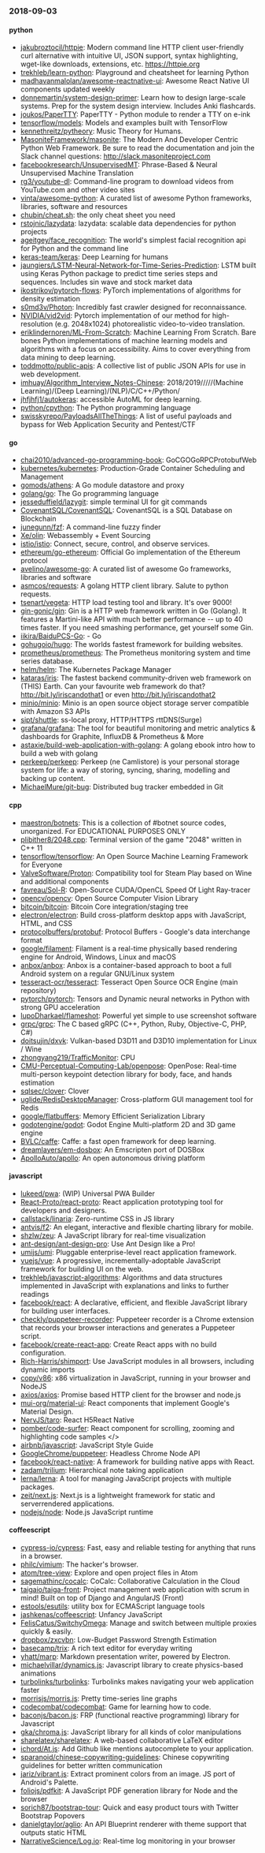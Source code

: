 ### 2018-09-03

#### python
* [jakubroztocil/httpie](https://github.com/jakubroztocil/httpie): Modern command line HTTP client  user-friendly curl alternative with intuitive UI, JSON support, syntax highlighting, wget-like downloads, extensions, etc. https://httpie.org
* [trekhleb/learn-python](https://github.com/trekhleb/learn-python):  Playground and cheatsheet for learning Python
* [madhavanmalolan/awesome-reactnative-ui](https://github.com/madhavanmalolan/awesome-reactnative-ui): Awesome React Native UI components updated weekly
* [donnemartin/system-design-primer](https://github.com/donnemartin/system-design-primer): Learn how to design large-scale systems. Prep for the system design interview. Includes Anki flashcards.
* [joukos/PaperTTY](https://github.com/joukos/PaperTTY): PaperTTY - Python module to render a TTY on e-ink
* [tensorflow/models](https://github.com/tensorflow/models): Models and examples built with TensorFlow
* [kennethreitz/pytheory](https://github.com/kennethreitz/pytheory): Music Theory for Humans.
* [MasoniteFramework/masonite](https://github.com/MasoniteFramework/masonite): The Modern And Developer Centric Python Web Framework. Be sure to read the documentation and join the Slack channel questions: http://slack.masoniteproject.com
* [facebookresearch/UnsupervisedMT](https://github.com/facebookresearch/UnsupervisedMT): Phrase-Based & Neural Unsupervised Machine Translation
* [rg3/youtube-dl](https://github.com/rg3/youtube-dl): Command-line program to download videos from YouTube.com and other video sites
* [vinta/awesome-python](https://github.com/vinta/awesome-python): A curated list of awesome Python frameworks, libraries, software and resources
* [chubin/cheat.sh](https://github.com/chubin/cheat.sh): the only cheat sheet you need
* [rstojnic/lazydata](https://github.com/rstojnic/lazydata): lazydata: scalable data dependencies for python projects
* [ageitgey/face_recognition](https://github.com/ageitgey/face_recognition): The world's simplest facial recognition api for Python and the command line
* [keras-team/keras](https://github.com/keras-team/keras): Deep Learning for humans
* [jaungiers/LSTM-Neural-Network-for-Time-Series-Prediction](https://github.com/jaungiers/LSTM-Neural-Network-for-Time-Series-Prediction): LSTM built using Keras Python package to predict time series steps and sequences. Includes sin wave and stock market data
* [ikostrikov/pytorch-flows](https://github.com/ikostrikov/pytorch-flows): PyTorch implementations of algorithms for density estimation
* [s0md3v/Photon](https://github.com/s0md3v/Photon): Incredibly fast crawler designed for reconnaissance.
* [NVIDIA/vid2vid](https://github.com/NVIDIA/vid2vid): Pytorch implementation of our method for high-resolution (e.g. 2048x1024) photorealistic video-to-video translation.
* [eriklindernoren/ML-From-Scratch](https://github.com/eriklindernoren/ML-From-Scratch): Machine Learning From Scratch. Bare bones Python implementations of machine learning models and algorithms with a focus on accessibility. Aims to cover everything from data mining to deep learning.
* [toddmotto/public-apis](https://github.com/toddmotto/public-apis): A collective list of public JSON APIs for use in web development.
* [imhuay/Algorithm_Interview_Notes-Chinese](https://github.com/imhuay/Algorithm_Interview_Notes-Chinese): 2018/2019/////(Machine Learning)/(Deep Learning)/(NLP)/C/C++/Python/
* [jhfjhfj1/autokeras](https://github.com/jhfjhfj1/autokeras): accessible AutoML for deep learning.
* [python/cpython](https://github.com/python/cpython): The Python programming language
* [swisskyrepo/PayloadsAllTheThings](https://github.com/swisskyrepo/PayloadsAllTheThings): A list of useful payloads and bypass for Web Application Security and Pentest/CTF

#### go
* [chai2010/advanced-go-programming-book](https://github.com/chai2010/advanced-go-programming-book):  GoCGOGoRPCProtobufWeb
* [kubernetes/kubernetes](https://github.com/kubernetes/kubernetes): Production-Grade Container Scheduling and Management
* [gomods/athens](https://github.com/gomods/athens): A Go module datastore and proxy
* [golang/go](https://github.com/golang/go): The Go programming language
* [jesseduffield/lazygit](https://github.com/jesseduffield/lazygit): simple terminal UI for git commands
* [CovenantSQL/CovenantSQL](https://github.com/CovenantSQL/CovenantSQL): CovenantSQL is a SQL Database on Blockchain
* [junegunn/fzf](https://github.com/junegunn/fzf):  A command-line fuzzy finder
* [Xe/olin](https://github.com/Xe/olin): Webassembly + Event Sourcing
* [istio/istio](https://github.com/istio/istio): Connect, secure, control, and observe services.
* [ethereum/go-ethereum](https://github.com/ethereum/go-ethereum): Official Go implementation of the Ethereum protocol
* [avelino/awesome-go](https://github.com/avelino/awesome-go): A curated list of awesome Go frameworks, libraries and software
* [asmcos/requests](https://github.com/asmcos/requests): A golang HTTP client library. Salute to python requests.
* [tsenart/vegeta](https://github.com/tsenart/vegeta): HTTP load testing tool and library. It's over 9000!
* [gin-gonic/gin](https://github.com/gin-gonic/gin): Gin is a HTTP web framework written in Go (Golang). It features a Martini-like API with much better performance -- up to 40 times faster. If you need smashing performance, get yourself some Gin.
* [iikira/BaiduPCS-Go](https://github.com/iikira/BaiduPCS-Go):  - Go
* [gohugoio/hugo](https://github.com/gohugoio/hugo): The worlds fastest framework for building websites.
* [prometheus/prometheus](https://github.com/prometheus/prometheus): The Prometheus monitoring system and time series database.
* [helm/helm](https://github.com/helm/helm): The Kubernetes Package Manager
* [kataras/iris](https://github.com/kataras/iris): The fastest backend community-driven web framework on (THIS) Earth. Can your favourite web framework do that?  http://bit.ly/iriscandothat1 or even http://bit.ly/iriscandothat2
* [minio/minio](https://github.com/minio/minio): Minio is an open source object storage server compatible with Amazon S3 APIs
* [sipt/shuttle](https://github.com/sipt/shuttle): ss-local proxy, HTTP/HTTPS rttDNS(Surge)
* [grafana/grafana](https://github.com/grafana/grafana): The tool for beautiful monitoring and metric analytics & dashboards for Graphite, InfluxDB & Prometheus & More
* [astaxie/build-web-application-with-golang](https://github.com/astaxie/build-web-application-with-golang): A golang ebook intro how to build a web with golang
* [perkeep/perkeep](https://github.com/perkeep/perkeep): Perkeep (ne Camlistore) is your personal storage system for life: a way of storing, syncing, sharing, modelling and backing up content.
* [MichaelMure/git-bug](https://github.com/MichaelMure/git-bug): Distributed bug tracker embedded in Git

#### cpp
* [maestron/botnets](https://github.com/maestron/botnets): This is a collection of #botnet source codes, unorganized. For EDUCATIONAL PURPOSES ONLY
* [plibither8/2048.cpp](https://github.com/plibither8/2048.cpp):  Terminal version of the game "2048" written in C++ 11
* [tensorflow/tensorflow](https://github.com/tensorflow/tensorflow): An Open Source Machine Learning Framework for Everyone
* [ValveSoftware/Proton](https://github.com/ValveSoftware/Proton): Compatibility tool for Steam Play based on Wine and additional components
* [favreau/Sol-R](https://github.com/favreau/Sol-R): Open-Source CUDA/OpenCL Speed Of Light Ray-tracer
* [opencv/opencv](https://github.com/opencv/opencv): Open Source Computer Vision Library
* [bitcoin/bitcoin](https://github.com/bitcoin/bitcoin): Bitcoin Core integration/staging tree
* [electron/electron](https://github.com/electron/electron): Build cross-platform desktop apps with JavaScript, HTML, and CSS
* [protocolbuffers/protobuf](https://github.com/protocolbuffers/protobuf): Protocol Buffers - Google's data interchange format
* [google/filament](https://github.com/google/filament): Filament is a real-time physically based rendering engine for Android, Windows, Linux and macOS
* [anbox/anbox](https://github.com/anbox/anbox): Anbox is a container-based approach to boot a full Android system on a regular GNU/Linux system
* [tesseract-ocr/tesseract](https://github.com/tesseract-ocr/tesseract): Tesseract Open Source OCR Engine (main repository)
* [pytorch/pytorch](https://github.com/pytorch/pytorch): Tensors and Dynamic neural networks in Python with strong GPU acceleration
* [lupoDharkael/flameshot](https://github.com/lupoDharkael/flameshot): Powerful yet simple to use screenshot software
* [grpc/grpc](https://github.com/grpc/grpc): The C based gRPC (C++, Python, Ruby, Objective-C, PHP, C#)
* [doitsujin/dxvk](https://github.com/doitsujin/dxvk): Vulkan-based D3D11 and D3D10 implementation for Linux / Wine
* [zhongyang219/TrafficMonitor](https://github.com/zhongyang219/TrafficMonitor): CPU
* [CMU-Perceptual-Computing-Lab/openpose](https://github.com/CMU-Perceptual-Computing-Lab/openpose): OpenPose: Real-time multi-person keypoint detection library for body, face, and hands estimation
* [sqlsec/clover](https://github.com/sqlsec/clover): Clover
* [uglide/RedisDesktopManager](https://github.com/uglide/RedisDesktopManager):  Cross-platform GUI management tool for Redis
* [google/flatbuffers](https://github.com/google/flatbuffers): Memory Efficient Serialization Library
* [godotengine/godot](https://github.com/godotengine/godot): Godot Engine  Multi-platform 2D and 3D game engine
* [BVLC/caffe](https://github.com/BVLC/caffe): Caffe: a fast open framework for deep learning.
* [dreamlayers/em-dosbox](https://github.com/dreamlayers/em-dosbox): An Emscripten port of DOSBox
* [ApolloAuto/apollo](https://github.com/ApolloAuto/apollo): An open autonomous driving platform

#### javascript
* [lukeed/pwa](https://github.com/lukeed/pwa): (WIP) Universal PWA Builder
* [React-Proto/react-proto](https://github.com/React-Proto/react-proto):  React application prototyping tool for developers and designers.
* [callstack/linaria](https://github.com/callstack/linaria): Zero-runtime CSS in JS library
* [antvis/f2](https://github.com/antvis/f2): An elegant, interactive and flexible charting library for mobile.
* [shzlw/zeu](https://github.com/shzlw/zeu): A JavaScript library for real-time visualization
* [ant-design/ant-design-pro](https://github.com/ant-design/ant-design-pro):  Use Ant Design like a Pro!
* [umijs/umi](https://github.com/umijs/umi):  Pluggable enterprise-level react application framework.
* [vuejs/vue](https://github.com/vuejs/vue):  A progressive, incrementally-adoptable JavaScript framework for building UI on the web.
* [trekhleb/javascript-algorithms](https://github.com/trekhleb/javascript-algorithms): Algorithms and data structures implemented in JavaScript with explanations and links to further readings
* [facebook/react](https://github.com/facebook/react): A declarative, efficient, and flexible JavaScript library for building user interfaces.
* [checkly/puppeteer-recorder](https://github.com/checkly/puppeteer-recorder): Puppeteer recorder is a Chrome extension that records your browser interactions and generates a Puppeteer script.
* [facebook/create-react-app](https://github.com/facebook/create-react-app): Create React apps with no build configuration.
* [Rich-Harris/shimport](https://github.com/Rich-Harris/shimport): Use JavaScript modules in all browsers, including dynamic imports
* [copy/v86](https://github.com/copy/v86): x86 virtualization in JavaScript, running in your browser and NodeJS
* [axios/axios](https://github.com/axios/axios): Promise based HTTP client for the browser and node.js
* [mui-org/material-ui](https://github.com/mui-org/material-ui): React components that implement Google's Material Design.
* [NervJS/taro](https://github.com/NervJS/taro):  React H5React Native 
* [pomber/code-surfer](https://github.com/pomber/code-surfer): React component for scrolling, zooming and highlighting code samples </>
* [airbnb/javascript](https://github.com/airbnb/javascript): JavaScript Style Guide
* [GoogleChrome/puppeteer](https://github.com/GoogleChrome/puppeteer): Headless Chrome Node API
* [facebook/react-native](https://github.com/facebook/react-native): A framework for building native apps with React.
* [zadam/trilium](https://github.com/zadam/trilium): Hierarchical note taking application
* [lerna/lerna](https://github.com/lerna/lerna):  A tool for managing JavaScript projects with multiple packages.
* [zeit/next.js](https://github.com/zeit/next.js): Next.js is a lightweight framework for static and serverrendered applications.
* [nodejs/node](https://github.com/nodejs/node): Node.js JavaScript runtime 

#### coffeescript
* [cypress-io/cypress](https://github.com/cypress-io/cypress): Fast, easy and reliable testing for anything that runs in a browser.
* [philc/vimium](https://github.com/philc/vimium): The hacker's browser.
* [atom/tree-view](https://github.com/atom/tree-view):  Explore and open project files in Atom
* [sagemathinc/cocalc](https://github.com/sagemathinc/cocalc): CoCalc: Collaborative Calculation in the Cloud
* [taigaio/taiga-front](https://github.com/taigaio/taiga-front): Project management web application with scrum in mind! Built on top of Django and AngularJS (Front)
* [estools/esutils](https://github.com/estools/esutils): utility box for ECMAScript language tools
* [jashkenas/coffeescript](https://github.com/jashkenas/coffeescript): Unfancy JavaScript
* [FelisCatus/SwitchyOmega](https://github.com/FelisCatus/SwitchyOmega): Manage and switch between multiple proxies quickly & easily.
* [dropbox/zxcvbn](https://github.com/dropbox/zxcvbn): Low-Budget Password Strength Estimation
* [basecamp/trix](https://github.com/basecamp/trix): A rich text editor for everyday writing
* [yhatt/marp](https://github.com/yhatt/marp): Markdown presentation writer, powered by Electron.
* [michaelvillar/dynamics.js](https://github.com/michaelvillar/dynamics.js): Javascript library to create physics-based animations
* [turbolinks/turbolinks](https://github.com/turbolinks/turbolinks): Turbolinks makes navigating your web application faster
* [morrisjs/morris.js](https://github.com/morrisjs/morris.js): Pretty time-series line graphs
* [codecombat/codecombat](https://github.com/codecombat/codecombat): Game for learning how to code.
* [baconjs/bacon.js](https://github.com/baconjs/bacon.js): FRP (functional reactive programming) library for Javascript
* [gka/chroma.js](https://github.com/gka/chroma.js): JavaScript library for all kinds of color manipulations
* [sharelatex/sharelatex](https://github.com/sharelatex/sharelatex): A web-based collaborative LaTeX editor
* [ichord/At.js](https://github.com/ichord/At.js): Add Github like mentions autocomplete to your application.
* [sparanoid/chinese-copywriting-guidelines](https://github.com/sparanoid/chinese-copywriting-guidelines): Chinese copywriting guidelines for better written communication
* [jariz/vibrant.js](https://github.com/jariz/vibrant.js): Extract prominent colors from an image. JS port of Android's Palette.
* [foliojs/pdfkit](https://github.com/foliojs/pdfkit): A JavaScript PDF generation library for Node and the browser
* [sorich87/bootstrap-tour](https://github.com/sorich87/bootstrap-tour): Quick and easy product tours with Twitter Bootstrap Popovers
* [danielgtaylor/aglio](https://github.com/danielgtaylor/aglio): An API Blueprint renderer with theme support that outputs static HTML
* [NarrativeScience/Log.io](https://github.com/NarrativeScience/Log.io): Real-time log monitoring in your browser
